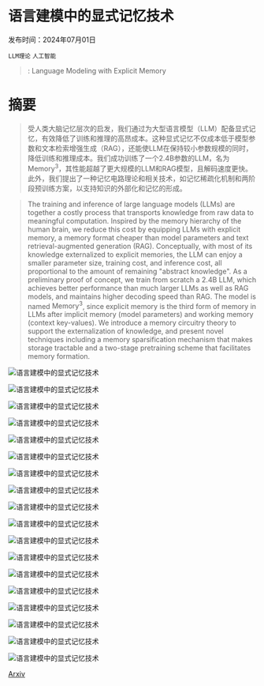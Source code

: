 # 语言建模中的显式记忆技术

发布时间：2024年07月01日

`LLM理论` `人工智能`

> : Language Modeling with Explicit Memory

# 摘要

> 受人类大脑记忆层次的启发，我们通过为大型语言模型（LLM）配备显式记忆，有效降低了训练和推理的高昂成本。这种显式记忆不仅成本低于模型参数和文本检索增强生成（RAG），还能使LLM在保持较小参数规模的同时，降低训练和推理成本。我们成功训练了一个2.4B参数的LLM，名为$\text{Memory}^3$，其性能超越了更大规模的LLM和RAG模型，且解码速度更快。此外，我们提出了一种记忆电路理论和相关技术，如记忆稀疏化机制和两阶段预训练方案，以支持知识的外部化和记忆的形成。

> The training and inference of large language models (LLMs) are together a costly process that transports knowledge from raw data to meaningful computation. Inspired by the memory hierarchy of the human brain, we reduce this cost by equipping LLMs with explicit memory, a memory format cheaper than model parameters and text retrieval-augmented generation (RAG). Conceptually, with most of its knowledge externalized to explicit memories, the LLM can enjoy a smaller parameter size, training cost, and inference cost, all proportional to the amount of remaining "abstract knowledge". As a preliminary proof of concept, we train from scratch a 2.4B LLM, which achieves better performance than much larger LLMs as well as RAG models, and maintains higher decoding speed than RAG. The model is named $\text{Memory}^3$, since explicit memory is the third form of memory in LLMs after implicit memory (model parameters) and working memory (context key-values). We introduce a memory circuitry theory to support the externalization of knowledge, and present novel techniques including a memory sparsification mechanism that makes storage tractable and a two-stage pretraining scheme that facilitates memory formation.

![语言建模中的显式记忆技术](../../../paper_images/2407.01178/m3mory_opening.png)

![语言建模中的显式记忆技术](../../../paper_images/2407.01178/memory3_benchmark_vs_size_small.png)

![语言建模中的显式记忆技术](../../../paper_images/2407.01178/memory3_profession_vs_throughput.png)

![语言建模中的显式记忆技术](../../../paper_images/2407.01178/total_cost_2B_chunk.png)

![语言建模中的显式记忆技术](../../../paper_images/2407.01178/memory_circuitry_theory.png)

![语言建模中的显式记忆技术](../../../paper_images/2407.01178/classical_circuits_demo.png)

![语言建模中的显式记忆技术](../../../paper_images/2407.01178/LLM_computation_graph.png)

![语言建模中的显式记忆技术](../../../paper_images/2407.01178/LLM_subgraph_homomorphism.png)

![语言建模中的显式记忆技术](../../../paper_images/2407.01178/knowledge_distribution.png)

![语言建模中的显式记忆技术](../../../paper_images/2407.01178/m3mory_inference.png)

![语言建模中的显式记忆技术](../../../paper_images/2407.01178/optimize_2B_shape_warmup.png)

![语言建模中的显式记忆技术](../../../paper_images/2407.01178/warmup_l40-h32-d64-ml20_smooth95.png)

![语言建模中的显式记忆技术](../../../paper_images/2407.01178/continual_l40-h32-d64-ml20_smooth95.png)

![语言建模中的显式记忆技术](../../../paper_images/2407.01178/pretrain_data_distribution.png)

![语言建模中的显式记忆技术](../../../paper_images/2407.01178/warmup_loss.png)

![语言建模中的显式记忆技术](../../../paper_images/2407.01178/warmup_lr.png)

![语言建模中的显式记忆技术](../../../paper_images/2407.01178/2B_continual_train_loss.png)

![语言建模中的显式记忆技术](../../../paper_images/2407.01178/2B_continual_lr_schedule.png)

[Arxiv](https://arxiv.org/abs/2407.01178)